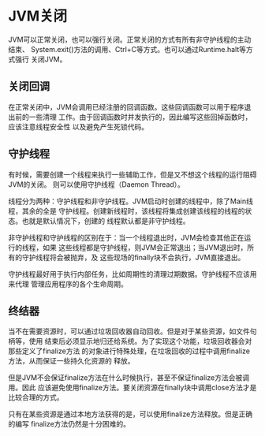 # JVM关闭
JVM可以正常关闭，也可以强行关闭。正常关闭的方式有所有非守护线程的主动结束、
System.exit()方法的调用、Ctrl+C等方式。也可以通过Runtime.halt等方式强行
关闭JVM。

## 关闭回调
在正常关闭中，JVM会调用已经注册的回调函数。这些回调函数可以用于程序退出前的一些清理
工作。由于回调函数时并发执行的，因此编写这些回掉函数时，应该注意线程安全性
以及避免产生死锁代码。

## 守护线程
有时候，需要创建一个线程来执行一些辅助工作，但是又不想这个线程的运行阻碍JVM的关闭。
则可以使用守护线程（Daemon Thread）。

线程分为两种：守护线程和非守护线程。JVM启动时创建的线程中，除了Main线程，其余的全是
守护线程。创建新线程时，该线程将集成创建该线程的线程的状态。也就是默认情况下，创建的
线程默认都是非守护线程。

非守护线程和守护线程的区别在于：当一个线程退出时，JVM会检查其他正在运行的线程，如果
这些线程都是守护线程，则JVM会正常退出；当JVM退出时，所有的守护线程将会被抛弃，及
这些现场的finally块不会执行，JVM直接退出。

守护线程最好用于执行内部任务，比如周期性的清理过期数据。守护线程不应该用来代理
管理应用程序的各个生命周期。

## 终结器
当不在需要资源时，可以通过垃圾回收器自动回收。但是对于某些资源，如文件句柄等，使用
结束后必须显示地归还给系统。为了实现这个功能，垃圾回收器会对那些定义了finalize方法
的对象进行特殊处理，在垃圾回收的过程中调用finalize方法，从而保证一些持久化资源的
释放。

但是JVM不会保证finalize方法在什么时候执行，甚至不保证finalize方法会被调用。因此
应该避免使用finalize方法。要关闭资源在finally块中调用close方法才是比较合理的方式。

只有在某些资源是通过本地方法获得的是，可以使用finalize方法释放。但是正确的编写
finalize方法仍然是十分困难的。
